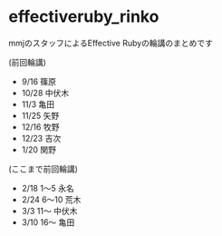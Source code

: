 # effectiveruby_rinko
mmjのスタッフによるEffective Rubyの輪講のまとめです


(前回輪講)

* 9/16 篠原
* 10/28 中伏木
* 11/3 亀田
* 11/25 矢野
* 12/16 牧野
* 12/23 吉次
* 1/20 関野

(ここまで前回輪講)

* 2/18 1～5 永名
* 2/24 6～10 荒木
* 3/3 11～ 中伏木
* 3/10 16～ 亀田

